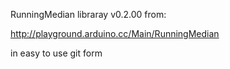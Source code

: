 
RunningMedian libraray v0.2.00 from:
  
  http://playground.arduino.cc/Main/RunningMedian

in easy to use git form
